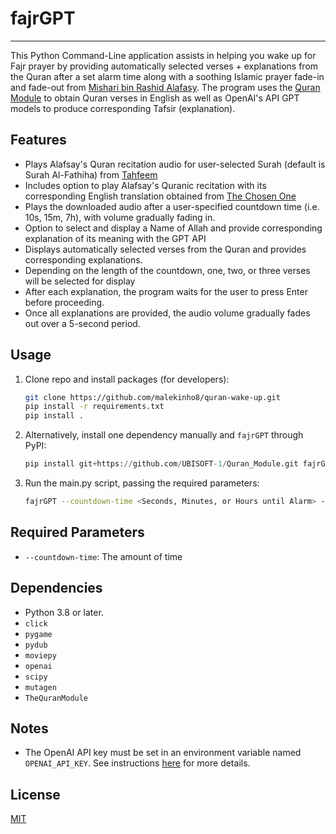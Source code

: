 # fajrGPT

---

This Python Command-Line application assists in helping you wake up for Fajr prayer by providing automatically selected verses + explanations from the Quran after a set alarm time along with a soothing Islamic prayer fade-in and fade-out from [Mishari bin Rashid Alafasy](https://en.wikipedia.org/wiki/Mishari_bin_Rashid_Alafasy). The program uses the [Quran Module](https://github.com/UBISOFT-1/Quran_Module) to obtain Quran verses in English as well as OpenAI's API GPT models to produce corresponding Tafsir (explanation).

## Features

- Plays Alafsay's Quran recitation audio for user-selected Surah (default is Surah Al-Fathiha) from [Tahfeem](https://islamicstudies.info/tafheem.php)
- Includes option to play Alafsay's Quranic recitation with its corresponding English translation obtained from [The Chosen One](https://thechosenone.info/al-quran-with-english-translation/)
- Plays the downloaded audio after a user-specified countdown time (i.e. 10s, 15m, 7h), with volume gradually fading in.
- Option to select and display a Name of Allah and provide corresponding explanation of its meaning with the GPT API
- Displays automatically selected verses from the Quran and provides corresponding explanations.
- Depending on the length of the countdown, one, two, or three verses will be selected for display
- After each explanation, the program waits for the user to press Enter before proceeding.
- Once all explanations are provided, the audio volume gradually fades out over a 5-second period.

## Usage

1. Clone repo and install packages (for developers):
    ```bash
    git clone https://github.com/malekinho8/quran-wake-up.git
    pip install -r requirements.txt
    pip install .
    ```
2. Alternatively, install one dependency manually and `fajrGPT` through PyPI:
    ```python
    pip install git+https://github.com/UBISOFT-1/Quran_Module.git fajrGPT
    ```
3. Run the main.py script, passing the required parameters:
    ```bash
    fajrGPT --countdown-time <Seconds, Minutes, or Hours until Alarm> --surah <Which Surah (number) to play for the alarm, default is 1>
    ```

## Required Parameters

- `--countdown-time`: The amount of time 

## Dependencies

- Python 3.8 or later.
- `click`
- `pygame`
- `pydub`
- `moviepy`
- `openai`
- `scipy`
- `mutagen`
- `TheQuranModule`

## Notes

- The OpenAI API key must be set in an environment variable named `OPENAI_API_KEY`. See instructions [here](https://www.google.com/url?sa=t&rct=j&q=&esrc=s&source=web&cd=&cad=rja&uact=8&ved=2ahUKEwistt_z6Pb-AhXYFlkFHWN4DOwQFnoECBIQAw&url=https%3A%2F%2Fwww.immersivelimit.com%2Ftutorials%2Fadding-your-openai-api-key-to-system-environment-variables&usg=AOvVaw1gmVeeQmPOcDRJvPQNXdI6) for more details.

## License

[MIT](https://choosealicense.com/licenses/mit/)
